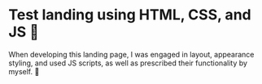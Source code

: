 # Test landing using HTML, CSS, and JS 🧾

When developing this landing page, I was engaged in layout, appearance styling, and used JS scripts, as well as prescribed their functionality by myself. 🧷